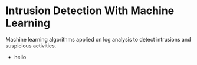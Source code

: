# Intrusion Detection With Machine Learning
Machine learning algorithms applied on log analysis to detect intrusions and suspicious activities.
- hello
